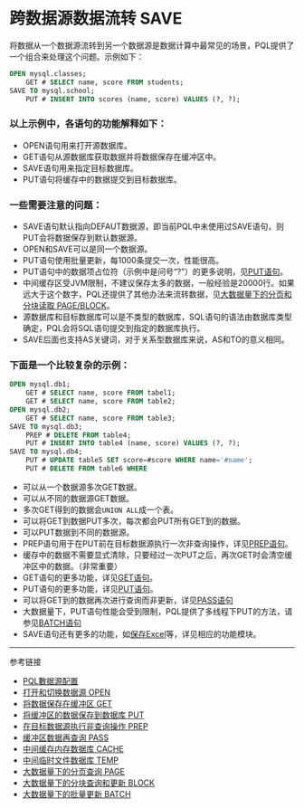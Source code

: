 # 跨数据源数据流转 SAVE
将数据从一个数据源流转到另一个数据源是数据计算中最常见的场景，PQL提供了一个组合来处理这个问题。示例如下：
```sql
OPEN mysql.classes;
    GET # SELECT name, score FROM students;
SAVE TO mysql.school;
    PUT # INSERT INTO scores (name, score) VALUES (?, ?);
```
### 以上示例中，各语句的功能解释如下：
* OPEN语句用来打开源数据库。
* GET语句从源数据库获取数据并将数据保存在缓冲区中。
* SAVE语句用来指定目标数据库。
* PUT语句将缓存中的数据提交到目标数据库。  

### 一些需要注意的问题：
* SAVE语句默认指向DEFAUT数据源，即当前PQL中未使用过SAVE语句，则PUT会将数据保存到默认数据源。
* OPEN和SAVE可以是同一个数据源。
* PUT语句使用批量更新，每1000条提交一次，性能很高。
* PUT语句中的数据项占位符（示例中是问号“?”）的更多说明，见[PUT语句](/pql/put.md)。
* 中间缓存区受JVM限制，不建议保存太多的数据，一般经验是20000行。如果远大于这个数字，PQL还提供了其他办法来流转数据，见[大数据量下的分页和分块读取 PAGE/BLOCK](/pql/page.md)。
* 源数据库和目标数据库可以是不类型的数据库，SQL语句的语法由数据库类型确定，PQL会将SQL语句提交到指定的数据库执行。
* SAVE后面也支持AS关键词，对于关系型数据库来说，AS和TO的意义相同。
  
### 下面是一个比较复杂的示例：
```sql
OPEN mysql.db1;
    GET # SELECT name, score FROM tabel1;
    GET # SELECT name, score FROM table2;
OPEN mysql.db2;
    GET # SELECT name, score FROM table3;
SAVE TO mysql.db3;
    PREP # DELETE FROM table4;
    PUT # INSERT INTO table4 (name, score) VALUES (?, ?);
SAVE TO mysql.db4;
    PUT # UPDATE table5 SET score=#score WHERE name='#name';
    PUT # DELETE FROM table6 WHERE 
```
* 可以从一个数据源多次GET数据。
* 可以从不同的数据源GET数据。
* 多次GET得到的数据会`UNION ALL`成一个表。
* 可以将GET到数据PUT多次，每次都会PUT所有GET到的数据。
* 可以PUT数据到不同的数据源。
* PREP语句用于在PUT前在目标数据源执行一次非查询操作，详见[PREP语句](/pql/prep.md)。
* 缓存中的数据不需要显式清除，只要经过一次PUT之后，再次GET时会清空缓冲区中的数据。（非常重要）
* GET语句的更多功能，详见[GET语句](/pql/prep.md)。
* PUT语句的更多功能，详见[PUT语句](/pql/put.md)。
* 可以将GET到的数据再次进行查询而非更新，详见[PASS语句](/pql/pass.md)
* 大数据量下，PUT语句性能会受到限制，PQL提供了多线程下PUT的方法，请参见[BATCH语句](/pql/batch.md)
* SAVE语句还有更多的功能，如[保存Excel](/pql/excel.md)等，详见相应的功能模块。
    
---
参考链接

* [PQL數据源配置](/pql/properties.md)
* [打开和切换数据源 OPEN](/pql/open.md)
* [将数据保存在缓冲区 GET](/pql/get.md)
* [将缓冲区的数据保存到数据库 PUT](/pql/put.md)
* [在目标数据源执行非查询操作 PREP](/pql/prep.md)
* [缓冲区数据再查询 PASS](/pql/pass.md)
* [中间缓存内存数据库 CACHE](/pql/cache.md)
* [中间临时文件数据库 TEMP](/pql/temp.md)
* [大数据量下的分页查询 PAGE](/pql/page.md)
* [大数据量下的分块查询和更新 BLOCK](/pql/block.md)
* [大数据量下的批量更新 BATCH](/pql/batch.md)